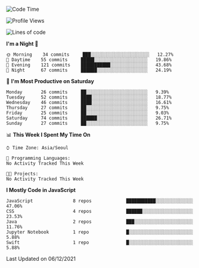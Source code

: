 <!--START_SECTION:waka-->
![Code Time](http://img.shields.io/badge/Code%20Time-760%20hrs%2039%20mins-blue)

![Profile Views](http://img.shields.io/badge/Profile%20Views-0-blue)

![Lines of code](https://img.shields.io/badge/From%20Hello%20World%20I%27ve%20Written-54044%20lines%20of%20code-blue)

**I'm a Night 🦉** 

```text
🌞 Morning    34 commits     ███░░░░░░░░░░░░░░░░░░░░░░   12.27% 
🌆 Daytime    55 commits     █████░░░░░░░░░░░░░░░░░░░░   19.86% 
🌃 Evening    121 commits    ███████████░░░░░░░░░░░░░░   43.68% 
🌙 Night      67 commits     ██████░░░░░░░░░░░░░░░░░░░   24.19%

```
📅 **I'm Most Productive on Saturday** 

```text
Monday       26 commits     ██░░░░░░░░░░░░░░░░░░░░░░░   9.39% 
Tuesday      52 commits     ████░░░░░░░░░░░░░░░░░░░░░   18.77% 
Wednesday    46 commits     ████░░░░░░░░░░░░░░░░░░░░░   16.61% 
Thursday     27 commits     ██░░░░░░░░░░░░░░░░░░░░░░░   9.75% 
Friday       25 commits     ██░░░░░░░░░░░░░░░░░░░░░░░   9.03% 
Saturday     74 commits     ██████░░░░░░░░░░░░░░░░░░░   26.71% 
Sunday       27 commits     ██░░░░░░░░░░░░░░░░░░░░░░░   9.75%

```


📊 **This Week I Spent My Time On** 

```text
⌚︎ Time Zone: Asia/Seoul

💬 Programming Languages: 
No Activity Tracked This Week

🐱‍💻 Projects: 
No Activity Tracked This Week

```

**I Mostly Code in JavaScript** 

```text
JavaScript               8 repos             ███████████░░░░░░░░░░░░░░   47.06% 
CSS                      4 repos             ██████░░░░░░░░░░░░░░░░░░░   23.53% 
Java                     2 repos             ███░░░░░░░░░░░░░░░░░░░░░░   11.76% 
Jupyter Notebook         1 repo              █░░░░░░░░░░░░░░░░░░░░░░░░   5.88% 
Swift                    1 repo              █░░░░░░░░░░░░░░░░░░░░░░░░   5.88%

```



 Last Updated on 06/12/2021
<!--END_SECTION:waka-->
